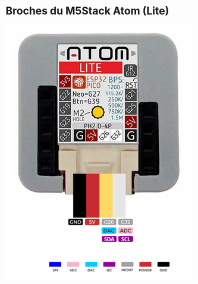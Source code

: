 # Broches du M5Stack Atom (Lite)

![Les broches du connecteur Grove du M5Stack Atom Lite](m5stack_atom_broches.png) 
